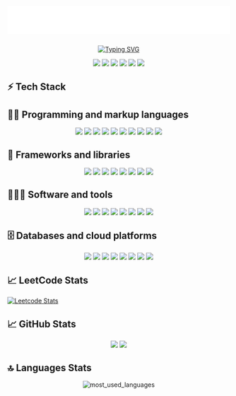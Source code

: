 <h1 align="center">
    <img src="https://github.com/ShivamPatel-India/ShivamPatel-India/blob/main/logos/name.svg" alt="Shivam Patel" />
</h1>

<p align="center">
    <a href="https://github.com/ShivamPatel-India">
    <img src="https://readme-typing-svg.demolab.com?font=Calibri&size=25&duration=1400&pause=800&color=0077FF,E3242B&center=true&vCenter=true&width=500&lines=Hey!+Great+to+see+you+here!;Passionate+Software+Engineer;Exploring+AI+%26+Cloud+Computing;Building+Scalable+Web+Applications;Problem+Solver+%7C+Tech+Enthusiast;Always+Curious+%26+Eager+to+Learn!" alt="Typing SVG" />
    </a>

</p>

<p align="center">
    <a href="https://shivampatel.onrender.com/" title="GitHub"><img src="https://skillicons.dev/icons?i=github" /></a>
    <a href="https://www.linkedin.com/in/shivam-patel-b7420416b/" title="LinkedIn"><img src="https://skillicons.dev/icons?i=linkedin" /></a>
    <a href="mailto:shivampatel.sp151@gmail.com" title="Gmail"><img src="https://skillicons.dev/icons?i=gmail" /></a>
    <a href="https://x.com/ShivamPatel9292" title="Twitter/X"><img src="https://skillicons.dev/icons?i=twitter" /></a>
    <a href="https://discord.com/users/1121444839561633794" title="Discord"><img src="https://skillicons.dev/icons?i=discord" /></a>
    <a href="https://www.instagram.com/shivampatell7/" title="Instagram"><img src="https://skillicons.dev/icons?i=instagram" /></a>
</p>

## ⚡ Tech Stack

## 👨‍💻 Programming and markup languages

<p align="center">
    <a title="Java"><img src="https://skillicons.dev/icons?i=java" /></a>
    <a title="JavaScript"><img src="https://skillicons.dev/icons?i=js" /></a>
    <a title="TypeScript"><img src="https://skillicons.dev/icons?i=ts" /></a>
    <a title="Python"><img src="https://skillicons.dev/icons?i=py" /></a>
    <a title="HTML"><img src="https://skillicons.dev/icons?i=html" /></a>
    <a title="CSS"><img src="https://skillicons.dev/icons?i=css" /></a>
    <a title="Go"><img src="https://skillicons.dev/icons?i=go" /></a>
    <a title="C++"><img src="https://skillicons.dev/icons?i=cpp" /></a>
    <a title="C"><img src="https://skillicons.dev/icons?i=c" /></a>
    <a title="LaTeX"><img src="https://skillicons.dev/icons?i=latex" /></a>
</p>

## 🧰 Frameworks and libraries

<p align="center">
    <a title="React"><img src="https://skillicons.dev/icons?i=react" /></a>
    <a title="Next.js"><img src="https://skillicons.dev/icons?i=nextjs" /></a>
    <a title="Spring"><img src="https://skillicons.dev/icons?i=spring" /></a>
    <a title="Node.js"><img src="https://skillicons.dev/icons?i=nodejs" /></a>
    <a title="Express"><img src="https://skillicons.dev/icons?i=express" /></a>
    <a title="TailwindCSS"><img src="https://skillicons.dev/icons?i=tailwind" /></a>
    <a title="Django"><img src="https://skillicons.dev/icons?i=django" /></a>
    <a title="Three.js"><img src="https://skillicons.dev/icons?i=threejs" /></a>
</p>

## 🧑🏻‍💻 Software and tools

<p align="center">
    <a title="Git"><img src="https://skillicons.dev/icons?i=git" /></a>
    <a title="Postman"><img src="https://skillicons.dev/icons?i=postman" /></a>
    <a title="Docker"><img src="https://skillicons.dev/icons?i=docker" /></a>
    <a title="Kubernetes"><img src="https://skillicons.dev/icons?i=kubernetes" /></a>
    <a title="Jenkins"><img src="https://skillicons.dev/icons?i=jenkins" /></a>
    <a title="Terraform"><img src="https://skillicons.dev/icons?i=terraform" /></a>
    <a title="Linux"><img src="https://skillicons.dev/icons?i=linux" /></a>
    <a title="Windows"><img src="https://skillicons.dev/icons?i=windows" /></a>
</p>

## 🗄️ Databases and cloud platforms

<p align="center">
    <a title="MySQL"><img src="https://skillicons.dev/icons?i=mysql" /></a>
    <a title="MongoDB"><img src="https://skillicons.dev/icons?i=mongodb" /></a>
    <a title="PostgreSQL"><img src="https://skillicons.dev/icons?i=postgres" /></a>
    <a title="Redis"><img src="https://skillicons.dev/icons?i=redis" /></a>
    <a title="DynamoDB"><img src="https://skillicons.dev/icons?i=dynamodb" /></a>
    <a title="AWS"><img src="https://skillicons.dev/icons?i=aws" /></a>
    <a title="Azure"><img src="https://skillicons.dev/icons?i=azure" /></a>
    <a title="Google Cloud Platform"><img src="https://skillicons.dev/icons?i=gcp" /></a>
</p>

## 📈 LeetCode Stats

[![Leetcode Stats](https://leetcard.jacoblin.cool/tom_01)](https://leetcode.com/tom_01)

## 📈 GitHub Stats

<p align="center">
    <img width="48%" src="https://github-readme-stats.vercel.app/api?username=ShivamPatel-India&show_icons=true&theme=dark" />
    <img width="48%" src="https://github-readme-streak-stats.herokuapp.com/?user=ShivamPatel-India&theme=dark&hide_border=true" />
</p>

## 🔝 Languages Stats

<p align="center">
<img alt="most_used_languages" src="https://github-readme-stats.vercel.app/api/top-langs/?username=ShivamPatel-India&layout=compact&theme=dark&langs_count=10" />
</p>
